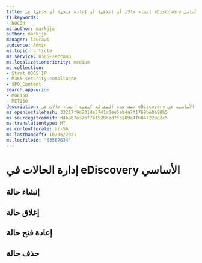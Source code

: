 ```yaml
---
title: إنشاء حالات أو إغلاقها أو إعادة فتحها أو حذفها في eDiscovery الأساسي
f1.keywords:
- NOCSH
ms.author: markjjo
author: markjjo
manager: laurawi
audience: Admin
ms.topic: article
ms.service: O365-seccomp
ms.localizationpriority: medium
ms.collection:
- Strat_O365_IP
- M365-security-compliance
- SPO_Content
search.appverid:
- MOE150
- MET150
description: تصف هذه المقالة كيفية إنشاء حالات في eDiscovery الأساسية في Microsoft 365، ثم إغلاقها وإعادة فتحها وحذفها.
ms.openlocfilehash: 33217f9d9314e5741a3ee5ab4a7f1769be0a98b5
ms.sourcegitcommit: d4b867e37bf741528ded7fb289e4f6847228d2c5
ms.translationtype: MT
ms.contentlocale: ar-SA
ms.lasthandoff: 10/06/2021
ms.locfileid: "63567634"
---
```

# <a name="manage-cases-in-core-ediscovery"></a>إدارة الحالات في eDiscovery الأساسي

## <a name="create-a-case"></a>إنشاء حالة

## <a name="close-a-case"></a>إغلاق حالة

## <a name="reopen-a-case"></a>إعادة فتح حالة

## <a name="delete-a-case"></a>حذف حالة

